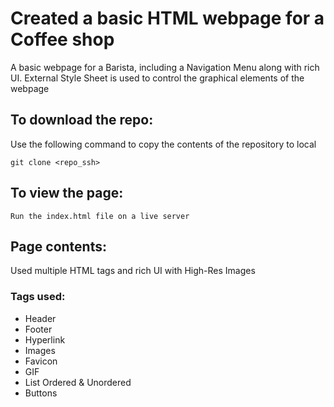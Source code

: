 # Created a basic HTML webpage for a Coffee shop

A basic webpage for a Barista, including a Navigation Menu along with rich UI. External Style Sheet is used to control the graphical elements of the webpage

## To download the repo:

Use the following command to copy the contents of the repository to local

```git clone <repo_ssh>```

## To view the page:

``` Run the index.html file on a live server ```

## Page contents:

Used multiple HTML tags and rich UI with High-Res Images

### Tags used: 
  * Header
  * Footer
  * Hyperlink
  * Images
  * Favicon
  * GIF
  * List Ordered & Unordered 
  * Buttons
